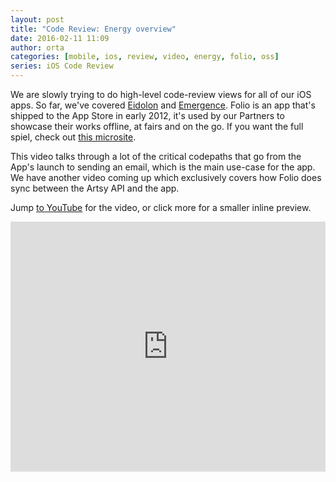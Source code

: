 ```yaml
---
layout: post
title: "Code Review: Energy overview"
date: 2016-02-11 11:09
author: orta
categories: [mobile, ios, review, video, energy, folio, oss]
series: iOS Code Review
---
```


We are slowly trying to do high-level code-review views for all of our iOS apps. So far, we've covered [Eidolon](/blog/2016/01/14/eidolon-code-review/) and [Emergence](/blog/2015/11/05/Emergence-Code-Review/). Folio is an app that's shipped to the App Store in early 2012, it's used by our Partners to showcase their works offline, at fairs and on the go. If you want the full spiel, check out [this microsite](http://folio.artsy.net).

This video talks through a lot of the critical codepaths that go from the App's launch to sending an email, which is the main use-case for the app. We have another video coming up which exclusively covers how Folio does sync between the Artsy API and the app.

Jump [to YouTube](https://www.youtube.com/watch?v=Xhd25hFzN4o) for the video, or click more for a smaller inline preview.

<!-- more -->

<iframe width="100%" height="400" src="https://www.youtube.com/embed/Xhd25hFzN4o" frameborder="0" allow="accelerometer; autoplay; encrypted-media; gyroscope; picture-in-picture" allowfullscreen></iframe>
